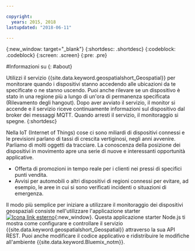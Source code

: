```yaml
---

copyright:
  years: 2015, 2018
lastupdated: "2018-06-11"

---
```


<!-- Attribute definitions -->
{:new_window: target="_blank"}
{:shortdesc: .shortdesc}
{:codeblock: .codeblock}
{:screen: .screen}
{:pre: .pre}

#Informazioni su
{: #about}


Utilizzi il servizio {{site.data.keyword.geospatialshort_Geospatial}}
per monitorare quando i dispositivi stanno accedendo alle ubicazioni da te specificate o ne stanno uscendo. Puoi anche
rilevare se un dispositivo è stato in una regione più a lungo di un'ora di permanenza specificata
(Rilevamento degli hangout). Dopo aver avviato il servizio, il monitor si accende
e il servizio riceve continuamente informazioni sul dispositivo
dal broker dei messaggi MQTT. Quando arresti il servizio, il monitoraggio
si spegne.
{:shortdesc}


Nella IoT (Internet of Things) cose ci sono miliardi di dispositivi connessi e le previsioni parlano di tassi di crescita vertiginosi, negli anni avvenire. Parliamo di molti oggetti da tracciare. La conoscenza
della posizione dei dispositivi in movimento apre una serie di nuove e
interessanti opportunità applicative.

* Offerta di promozioni in tempo reale per i clienti nei pressi di
specifici punti vendita.
* Avvisi per automobili o altri dispositivi di regioni connessi per evitare,
ad esempio, le aree in cui si sono verificati incidenti o situazioni di
emergenza.


Il modo più semplice per iniziare a utilizzare il monitoraggio dei dispositivi geospaziali consiste nell'utilizzare l'applicazione starter [ ![Icona link esterno](../../icons/launch-glyph.svg "Icona link esterno")](https://developer.ibm.com/streamsdev/docs/build-real-time-location-monitoring-application-ibm-cloud-geospatial-analytics-node-js/){:new_window}. Questa applicazione starter Node.js ti mostra come configurare e controllare il servizio {{site.data.keyword.geospatialshort_Geospatial}} attraverso la sua API REST. Puoi anche modificare il codice applicativo
e ridistribuire le modifiche all'ambiente
{{site.data.keyword.Bluemix_notm}}.
